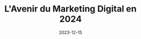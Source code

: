 ---
layout: post.njk
title: L'Avenir du Marketing Digital en 2024
date: 2023-12-15
permalink: "/fr/blog/{{ page.fileSlug }}/"
featuredImage: https://images.unsplash.com/photo-1460925895917-afdab827c52f
excerpt: Explorez les tendances émergentes qui façonneront les stratégies de marketing digital en 2024 et au-delà.
components:
  - type: hero
    title: L'Avenir du Marketing Digital en 2024
    subtitle: Découvrez les tendances qui façonneront l'industrie
    image: https://images.unsplash.com/photo-1460925895917-afdab827c52f
    fullHeight: false
  
  - type: markdown
    content: |
      Le paysage du marketing digital évolue constamment, et 2024 promet d'apporter encore plus de changements passionnants. Voici les tendances clés que nous surveillons :

  - type: imageMarkdown
    imagePosition: left
    image: https://images.unsplash.com/photo-1677442136019-21780ecad995
    imageAlt: Automatisation marketing basée sur l'IA
    content: |
      ## 1. Personnalisation Basée sur l'IA

      L'Intelligence Artificielle révolutionne notre approche de la personnalisation en marketing. De la génération de contenu dynamique à l'analyse prédictive, l'IA aide les marketeurs à créer des expériences plus pertinentes et engageantes pour leurs audiences.

  - type: imageMarkdown
    imagePosition: right
    image: https://images.unsplash.com/photo-1622675363311-3e1904dc1885
    imageAlt: Optimisation de la recherche vocale
    content: |
      ## 2. Optimisation de la Recherche Vocale

      Avec la prévalence croissante des appareils à commande vocale, l'optimisation pour la recherche vocale n'est plus optionnelle. Les marketeurs doivent adapter leurs stratégies SEO pour tenir compte du traitement du langage naturel et des requêtes conversationnelles.

  - type: threeColumns
    columns:
      - content: |
          ### Analyse de Données
          Comprendre le comportement client grâce à l'analyse avancée sera crucial pour le succès.
      - content: |
          ### Commerce Social
          Les achats directs via les plateformes de médias sociaux continueront de croître.
      - content: |
          ### Priorité à la Confidentialité
          Les stratégies marketing doivent s'adapter aux réglementations croissantes sur la confidentialité.

  - type: gallery
    images:
      - url: https://images.unsplash.com/photo-1551288049-bebda4e38f71
        alt: Marketing en Réalité Virtuelle
      - url: https://images.unsplash.com/photo-1552664730-d307ca884978
        alt: Marketing sur les Réseaux Sociaux
      - url: https://images.unsplash.com/photo-1535303311164-664fc9ec6532
        alt: Analyse de Données

  - type: leadMagnet
    title: Obtenez Notre Rapport sur les Tendances Marketing 2024
    description: Téléchargez notre guide complet pour préparer votre stratégie marketing pour l'avenir
    buttonText: Télécharger Maintenant
    image: https://images.unsplash.com/photo-1434626881859-194d67b2b86f
    imageAlt: Couverture du rapport des tendances marketing
categories:
  - Marketing Digital
  - Tendances
tags:
  - IA
  - Marketing
  - Technologie
---
